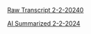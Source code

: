 [Raw Transcript 2-2-20240](https://github.com/MCBasterSheet/MCBasterSheet/blob/main/MCB150/pages/Lectures/Raw-Transcripts/Raw%20Transcript%202-2-2024.md)


[AI Summarized 2-2-2024](https://github.com/MCBasterSheet/MCBasterSheet/blob/main/MCB150/pages/Lectures/AI-Summaries/AI%20Summarized%202-2-2024.md)


